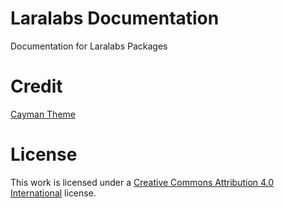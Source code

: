 # Laralabs Documentation

Documentation for Laralabs Packages

# Credit

[Cayman Theme](https://github.com/jasonlong/cayman-theme)

# License

This work is licensed under a [Creative Commons Attribution 4.0 International](http://creativecommons.org/licenses/by/4.0/) license.
